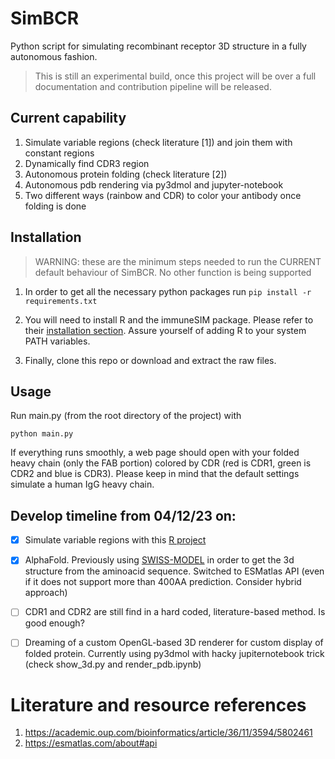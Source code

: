 # SimBCR
Python script for simulating recombinant receptor 3D structure in a fully autonomous fashion.

> This is still an experimental build, once this project will be over a full documentation and contribution pipeline will be released.

## Current capability
1. Simulate variable regions (check literature \[1]) and join them with constant regions
2. Dynamically find CDR3 region
3. Autonomous protein folding (check literature \[2])
4. Autonomous pdb rendering via py3dmol and jupyter-notebook
5. Two different ways (rainbow and CDR) to color your antibody once folding is done 

## Installation
> WARNING: these are the minimum steps needed to run the CURRENT default behaviour of SimBCR. No other function is being supported 

1. In order to get all the necessary python packages run
`pip install -r requirements.txt`

2. You will need to install R and the immuneSIM package. Please refer to their [installation section](https://github.com/GreiffLab/immuneSIM). Assure yourself of adding R to your system PATH variables.
3. Finally, clone this repo or download and extract the raw files. 

## Usage
Run main.py (from the root directory of the project) with 

`python main.py`

If everything runs smoothly, a web page should open with your folded heavy chain (only the FAB portion) colored by CDR (red is CDR1, green is CDR2 and blue is CDR3).
Please keep in mind that the default settings simulate a human IgG heavy chain.

## Develop timeline from 04/12/23 on:
- [x] Simulate variable regions with this [R project](https://github.com/GreiffLab/immuneSIM)
- [x] AlphaFold. Previously using [SWISS-MODEL](https://swissmodel.expasy.org/interactive) in order to get the 3d structure from the aminoacid sequence. Switched to ESMatlas API (even if it does not support more than 400AA prediction. Consider hybrid approach)
- [ ] CDR1 and CDR2 are still find in a hard coded, literature-based method. Is good enough? 
- [ ] Dreaming of a custom OpenGL-based 3D renderer for custom display of folded protein. Currently using py3dmol with hacky jupiternotebook trick (check show_3d.py and render_pdb.ipynb)


# Literature and resource references
1. https://academic.oup.com/bioinformatics/article/36/11/3594/5802461
2. https://esmatlas.com/about#api